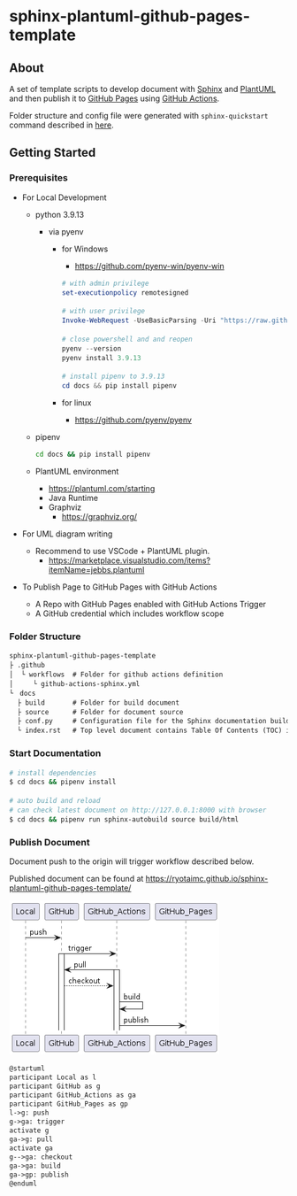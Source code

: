 # sphinx-plantuml-github-pages-template

## About

A set of template scripts to develop document with [Sphinx](https://www.sphinx-doc.org/) and [PlantUML](https://plantuml.com/) and then publish it to [GitHub Pages](https://pages.github.com/) using [GitHub Actions](https://github.com/features/actions).

Folder structure and config file were generated with `sphinx-quickstart` command described in [here](https://www.sphinx-doc.org/en/master/usage/quickstart.html).

## Getting Started

### Prerequisites

- For Local Development

  - python 3.9.13

    - via pyenv

      - for Windows

        - <https://github.com/pyenv-win/pyenv-win>

        ```powershell
        # with admin privilege
        set-executionpolicy remotesigned

        # with user privilege
        Invoke-WebRequest -UseBasicParsing -Uri "https://raw.githubusercontent.com/pyenv-win/pyenv-win/master/pyenv-win/install-pyenv-win.ps1" -OutFile "./install-pyenv-win.ps1"; &"./install-pyenv-win.ps1"

        # close powershell and and reopen
        pyenv --version
        pyenv install 3.9.13

        # install pipenv to 3.9.13
        cd docs && pip install pipenv
        ```

      - for linux
        - <https://github.com/pyenv/pyenv>

  - pipenv

    ```sh
    cd docs && pip install pipenv
    ```

  - PlantUML environment
    - <https://plantuml.com/starting>
    - Java Runtime
    - Graphviz
      - <https://graphviz.org/>

- For UML diagram writing

  - Recommend to use VSCode + PlantUML plugin.
    - https://marketplace.visualstudio.com/items?itemName=jebbs.plantuml

- To Publish Page to GitHub Pages with GitHub Actions
  - A Repo with GitHub Pages enabled with GitHub Actions Trigger
  - A GitHub credential which includes workflow scope

### Folder Structure

```txt
sphinx-plantuml-github-pages-template
├ .github
│  └ workflows  # Folder for github actions definition
│     └ github-actions-sphinx.yml
└　docs
  ├ build       # Folder for build document
  ├ source      # Folder for document source
  ├ conf.py     # Configuration file for the Sphinx documentation builder
  └ index.rst   # Top level document contains Table Of Contents (TOC) information

```

### Start Documentation

```sh
# install dependencies
$ cd docs && pipenv install

# auto build and reload
# can check latest document on http://127.0.0.1:8000 with browser
$ cd docs && pipenv run sphinx-autobuild source build/html
```

### Publish Document

Document push to the origin will trigger workflow described below.

Published document can be found at <https://ryotaimc.github.io/sphinx-plantuml-github-pages-template/>

![flow](./README/flow.png)

```plantuml
@startuml
participant Local as l
participant GitHub as g
participant GitHub_Actions as ga
participant GitHub_Pages as gp
l->g: push
g->ga: trigger
activate g
ga->g: pull
activate ga
g-->ga: checkout
ga->ga: build
ga->gp: publish
@enduml
```
